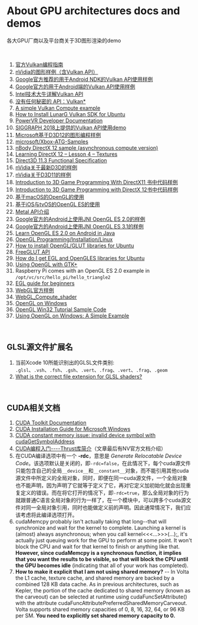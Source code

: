 # About GPU architectures docs and demos
各大GPU厂商以及平台商关于3D图形渲染的demo

<br />

1. [官方Vulkan编程指南](http://www.vulkanprogrammingguide.com)
1. [nVidia的图形样例（含Vulkan API）](https://github.com/NVIDIAGameWorks/GraphicsSamples/tree/master/samples)
1. [Google官方推荐的用于Android NDK的Vulkan API使用样例](https://github.com/LunarG/VulkanSamples)
1. [Google官方的用于Android端的Vulkan API使用样例](https://github.com/googlesamples/android-vulkan-tutorials)
1. [Intel技术大牛详解Vulkan API](https://github.com/GameTechDev/IntroductionToVulkan)
1. [没有任何秘密的 API：Vulkan*](https://software.intel.com/zh-cn/articles/api-without-secrets-introduction-to-vulkan-preface)
1. [A simple Vulkan Compute example](http://www.duskborn.com/posts/a-simple-vulkan-compute-example/)
1. [How to Install LunarG Vulkan SDK for Ubuntu](https://support.amd.com/en-us/kb-articles/Pages/Install-LunarG-Vulkan-SDK.aspx)
1. [PowerVR Developer Documentation](https://docs.imgtec.com)
1. [SIGGRAPH 2018上提供的Vulkan API使用demo](http://web.engr.oregonstate.edu/~mjb/vulkan/)
1. [Microsoft基于D3D12的图形编程样例](https://github.com/Microsoft/DirectX-Graphics-Samples)
1. [microsoft/Xbox-ATG-Samples](https://github.com/microsoft/Xbox-ATG-Samples)
1. [nBody DirectX 12 sample (asynchronous compute version)](https://gpuopen.com/gaming-product/nbody-directx-12-async-compute-edition/)
1. [Learning DirectX 12 – Lesson 4 – Textures](https://www.3dgep.com/learning-directx-12-4)
1. [Direct3D 11.3 Functional Specification](https://microsoft.github.io/DirectX-Specs/d3d/archive/D3D11_3_FunctionalSpec.htm)
1. [nVidia关于最新D3D的样例](https://developer.nvidia.com/gameworks-directx-samples)
1. [nVidia关于D3D11的样例](https://developer.nvidia.com/dx11-samples)
1. [Introduction to 3D Game Programming With DirectX11 书中代码样例](https://github.com/jjuiddong/Introduction-to-3D-Game-Programming-With-DirectX11)
1. [Introduction to 3D Game Programming with DirectX 12书中代码样例](https://github.com/d3dcoder/d3d12book/)
1. [基于macOS的OpenGL的使用](https://developer.apple.com/opengl/)
1. [基于iOS与tvOS的OpenGL ES的使用](https://developer.apple.com/opengl-es/)
1. [Metal API介绍](https://developer.apple.com/metal/)
1. [Google官方的Android上使用JNI OpenGL ES 2.0的样例](https://github.com/googlesamples/android-ndk/tree/master/hello-gl2)
1. [Google官方的Android上使用JNI OpenGL ES 3.1的样例](https://github.com/googlesamples/android-ndk/tree/master/gles3jni)
1. [Learn OpenGL ES 2.0 on Android in Java](http://www.learnopengles.com/android-lesson-one-getting-started/)
1. [OpenGL Programming/Installation/Linux](https://en.wikibooks.org/wiki/OpenGL_Programming/Installation/Linux)
1. [How to install OpenGL/GLUT libraries for Ubuntu](https://askubuntu.com/questions/96087/how-to-install-opengl-glut-libraries)
1. [FreeGLUT API](http://freeglut.sourceforge.net/docs/api.php)
1. [How do I get EGL and OpenGLES libraries for Ubuntu](https://askubuntu.com/questions/244133/how-do-i-get-egl-and-opengles-libraries-for-ubuntu-running-on-virtualbox)
1. [Using OpenGL with GTK+](https://www.bassi.io/articles/2015/02/17/using-opengl-with-gtk/)
1. Raspberry Pi comes with an OpenGL ES 2.0 example in `/opt/vc/src/hello_pi/hello_triangle2`
1. [EGL guide for beginners](https://stackoverflow.com/questions/19212145/egl-guide-for-beginners)
1. [WebGL官方样例](https://github.com/WebGLSamples)
1. [WebGL_Compute_shader](https://github.com/9ballsyndrome/WebGL_Compute_shader)
1. [OpenGL on Windows](https://docs.microsoft.com/zh-cn/windows/win32/opengl/opengl)
1. [OpenGL Win32 Tutorial Sample Code](https://www.opengl.org/archives/resources/code/samples/win32_tutorial/)
1. [Using OpenGL on Windows: A Simple Example](https://www.cs.rit.edu/~ncs/Courses/570/UserGuide/OpenGLonWin-11.html)

<br/>

## GLSL源文件扩展名

1. 当前Xcode 10所能识别出的GLSL文件类别: `.glsl`、`.vsh`、`.fsh`、`.gsh`、`.vert`、`.frag`、`.vert`、`.frag`、`.geom`
1. [What is the correct file extension for GLSL shaders?](https://stackoverflow.com/questions/6432838/what-is-the-correct-file-extension-for-glsl-shaders)

<br />

## CUDA相关文档

1. [CUDA Toolkit Documentation](https://docs.nvidia.com/cuda/)
1. [CUDA Installation Guide for Microsoft Windows](https://docs.nvidia.com/cuda/cuda-installation-guide-microsoft-windows/index.html)
1. [CUDA constant memory issue: invalid device symbol with cudaGetSymbolAddress](https://stackoverflow.com/questions/26735808/cuda-constant-memory-issue-invalid-device-symbol-with-cudagetsymboladdress)
1. [CUDA编程入门----Thrust库简介](https://blog.csdn.net/he_wolf/article/details/23502793)（文章最后有NV官方文档介绍）
1. 在CUDA编译选项中有一个 **-rdc**，意思是 *Generate Relocatable Device Code*。该选项默认是关闭的，即`-rdc=false`，在此情况下，每个cuda源文件只能包含自己的全局`__device__`和`__constant__`对象，而不能引用其他cuda源文件中所定义的全局对象，同时，即便在同一cuda源文件，一个全局对象也不能声明，因为声明了它就等于定义了它，再对它定义加初始化就会出现重复定义的错误。而在将它打开的情况下，即`-rdc=true`，那么全局对象的行为就跟普通C语言全局对象的行为一样了，在一个模块中，可以跨多个cuda源文件对同一全局对象引用，同时也能做定义前的声明。因此通常情况下，我们应该考虑将此编译选项打开。
1. cudaMemcpy probably isn't actually taking that long--that will synchronize and wait for the kernel to complete. Launching a kernel is (almost) always asynchronous; when you call kernel<<<...>>>(...);, it's actually just queuing work for the GPU to perform at some point. It won't block the CPU and wait for that kernel to finish or anything like that. **However, since cudaMemcpy is a synchronous function, it implies that you want the results to be visible, so that will block the CPU until the GPU becomes idle** (indicating that all of your work has completed).
1. **How to make it explicit that I am not using shared memory?** -- In Volta the L1 cache, texture cache, and shared memory are backed by a combined 128 KB data cache. As in previous architectures, such as Kepler, the portion of the cache dedicated to shared memory (known as the carveout) can be selected at runtime using cudaFuncSetAttribute() with the attribute cudaFuncAttributePreferredSharedMemoryCarveout. Volta supports shared memory capacities of 0, 8, 16, 32, 64, or 96 KB per SM. **You need to explicitly set shared memory capacity to 0.**



